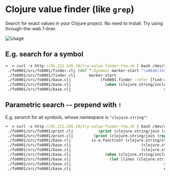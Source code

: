 Clojure value finder (like `grep`)
==================================

Search for exact values in your Clojure project. No need to install. Try using through-the-web 1-liner.

![Usage](http://91.211.245.19/fo0001-usage.png)


E.g. search for a symbol
------------------------
```clojure
➜  > curl -s http://91.211.245.19/try-value-finder-ttw.sh | bash /dev/stdin "marker-start"
 ./fo0001/src/fo0001/finder.clj (def ^:dynamic marker-start "\u001b[31m\u001b[1m")
 ./fo0001/src/fo0001/finder.clj      marker-start
 ./fo0001/src/fo0001/base.clj             [fo0001.finder :refer [find-and-print marker-start marker-end]]
 ./fo0001/src/fo0001/base.clj               (when (clojure.string/includes? search-result marker-start)
 ./fo0001/src/fo0001/base.clj                                         start? (clojure.string/includes? line marker-start)
```

Parametric search -- prepend with `!`
-------------------------------------
E.g. serarch for all symbols, whose namespace is `"clojure.string"`:
```clojure
➜  > curl -s http://91.211.245.19/try-value-finder-ttw.sh | bash /dev/stdin '!(fn [x] (and (symbol? x) (-> x namespace (= "clojure.string"))))'
 ./fo0001/src/fo0001/print.clj           (print (clojure.string/join (repeat level "  "))) ; 2 spaces ident
 ./fo0001/src/fo0001/print.clj         (print (clojure.string/join (repeat level "  ")))
 ./fo0001/src/fo0001/base.clj         is-a-function? (clojure.string/starts-with? needle "!")
 ./fo0001/src/fo0001/base.clj                               (clojure.string/ends-with? (.getName file) ".clj")
 ./fo0001/src/fo0001/base.clj                               (clojure.string/ends-with? (.getName file) ".cljs")))
 ./fo0001/src/fo0001/base.clj               (when (clojure.string/includes? search-result marker-start)
 ./fo0001/src/fo0001/base.clj                 (let [lines (clojure.string/split-lines search-result)
 ./fo0001/src/fo0001/base.clj                                         start? (clojure.string/includes? line marker-start)
 ./fo0001/src/fo0001/base.clj                                         end? (clojure.string/includes? line marker-end)
```
